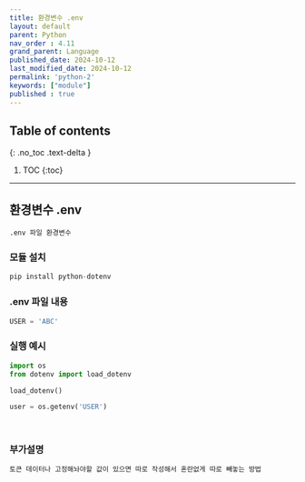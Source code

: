 ```yaml
---
title: 환경변수 .env
layout: default
parent: Python
nav_order : 4.11
grand_parent: Language
published_date: 2024-10-12
last_modified_date: 2024-10-12
permalink: 'python-2'
keywords: ["module"]
published : true
---
```

## Table of contents
{: .no_toc .text-delta }

1. TOC
{:toc}
---

<!-- 글의 제목은 ##
    나머지 큰 제목은 ###
    이후 나머지는 4개이상 -->

## 환경변수 .env

`.env 파일 환경변수`<br>


### 모듈 설치
```python
pip install python-dotenv
```

### .env 파일 내용
```python
USER = 'ABC'
```

### 실행 예시
```python
import os
from dotenv import load_dotenv

load_dotenv()

user = os.getenv('USER')
```

<br>

### 부가설명

```html
토큰 데이터나 고정해놔야할 값이 있으면 따로 작성해서 혼란없게 따로 빼놓는 방법
```
